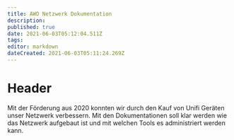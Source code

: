 ```yaml
---
title: AWO Netzwerk Dokumentation
description: 
published: true
date: 2021-06-03T05:12:04.511Z
tags: 
editor: markdown
dateCreated: 2021-06-03T05:11:24.269Z
---
```


# Header
Mit der Förderung aus 2020 konnten wir durch den Kauf von Unifi Geräten unser Netzwerk verbessern. Mit den Dokumentationen soll klar werden wie das Netzwerk aufgebaut ist und mit welchen Tools es administriert werden kann.